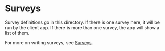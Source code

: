 # Surveys
Survey definitions go in this directory. If there is one survey here, it will be run by the client app.
If there is more than one survey, the app will show a list of them.

For more on writing surveys, see [Surveys](../../docs/surveys.md).